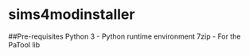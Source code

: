 # sims4modinstaller

##Pre-requisites
Python 3 - Python runtime environment
7zip - For the PaTool lib
